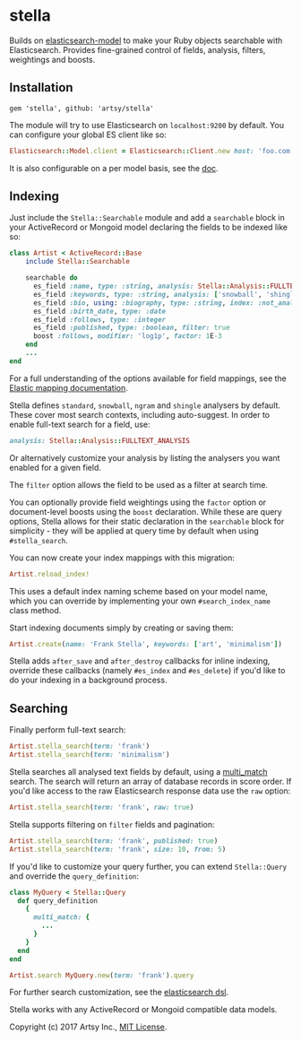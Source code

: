 # stella

Builds on [elasticsearch-model](https://github.com/elastic/elasticsearch-rails/tree/master/elasticsearch-model) to make your Ruby objects searchable with Elasticsearch. Provides fine-grained control of fields, analysis, filters, weightings and boosts.

## Installation

```
gem 'stella', github: 'artsy/stella'
```

The module will try to use Elasticsearch on `localhost:9200` by default. You can configure your global ES client like so:

```ruby
Elasticsearch::Model.client = Elasticsearch::Client.new host: 'foo.com', log: true
```

It is also configurable on a per model basis, see the [doc](https://github.com/elastic/elasticsearch-rails/tree/master/elasticsearch-model#the-elasticsearch-client).

## Indexing

Just include the `Stella::Searchable` module and add a `searchable` block in your ActiveRecord or Mongoid model declaring the fields to be indexed like so:

```ruby
class Artist < ActiveRecord::Base
    include Stella::Searchable

    searchable do
      es_field :name, type: :string, analysis: Stella::Analysis::FULLTEXT_ANALYSIS, factor: 1.0
      es_field :keywords, type: :string, analysis: ['snowball', 'shingle'], factor: 0.5
      es_field :bio, using: :biography, type: :string, index: :not_analyzed
      es_field :birth_date, type: :date
      es_field :follows, type: :integer
      es_field :published, type: :boolean, filter: true
      boost :follows, modifier: 'log1p', factor: 1E-3
    end
    ...
end
```

For a full understanding of the options available for field mappings, see the [Elastic mapping documentation](https://www.elastic.co/guide/en/elasticsearch/reference/2.4/mapping.html). 

Stella defines `standard`, `snowball`, `ngram` and `shingle` analysers by default. These cover most search contexts, including auto-suggest. In order to enable full-text search for a field, use:

```ruby
analysis: Stella::Analysis::FULLTEXT_ANALYSIS
```

Or alternatively customize your analysis by listing the analysers you want enabled for a given field.

The `filter` option allows the field to be used as a filter at search time.

You can optionally provide field weightings using the `factor` option or document-level boosts using the `boost` declaration. While these are query options, Stella allows for their static declaration in the `searchable` block for simplicity - they will be applied at query time by default when using `#stella_search`.

You can now create your index mappings with this migration: 

```ruby
Artist.reload_index!
```

This uses a default index naming scheme based on your model name, which you can override by implementing your own `#search_index_name` class method.

Start indexing documents simply by creating or saving them:

```ruby
Artist.create(name: 'Frank Stella', keywords: ['art', 'minimalism'])
```

Stella adds `after_save` and `after_destroy` callbacks for inline indexing, override these callbacks (namely `#es_index` and `#es_delete`) if you'd like to do your indexing in a background process.

## Searching

Finally perform full-text search:

```ruby
Artist.stella_search(term: 'frank')
Artist.stella_search(term: 'minimalism')
```

Stella searches all analysed text fields by default, using a [multi_match](https://www.elastic.co/guide/en/elasticsearch/guide/current/multi-match-query.html) search. The search will return an array of database records in score order. If you'd like access to the raw Elasticsearch response data use the `raw` option:

```ruby
Artist.stella_search(term: 'frank', raw: true)
```

Stella supports filtering on `filter` fields and pagination:

```ruby
Artist.stella_search(term: 'frank', published: true)
Artist.stella_search(term: 'frank', size: 10, from: 5)
```

If you'd like to customize your query further, you can extend `Stella::Query` and override the `query_definition`:

```ruby
class MyQuery < Stella::Query
  def query_definition
    {
      multi_match: {
        ...
      }
    }
  end
end

Artist.search MyQuery.new(term: 'frank').query
```

For further search customization, see the [elasticsearch dsl](https://github.com/elastic/elasticsearch-rails/tree/master/elasticsearch-model#the-elasticsearch-dsl). 

Stella works with any ActiveRecord or Mongoid compatible data models.

Copyright (c) 2017 Artsy Inc., [MIT License](LICENSE).
